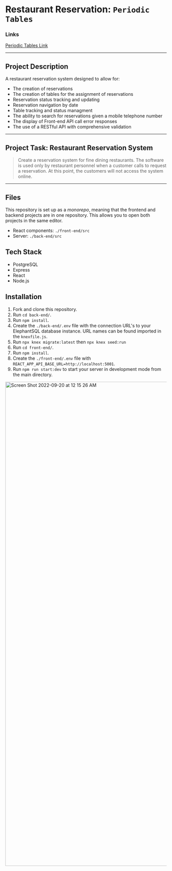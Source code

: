 # Restaurant Reservation: `Periodic Tables`

### Links

[Periodic Tables Link](https://reserv-fe.herokuapp.com/)

---
## Project Description

A restaurant reservation system designed to allow for:
- The creation of reservations
- The creation of tables for the assignment of reservations
- Reservation status tracking and updating
- Reservation navigation by date
- Table tracking and status managment
- The ability to search for reservations given a mobile telephone number
- The display of Front-end API call error responses
- The use of a RESTful API with comprehensive validation

---
## Project Task: Restaurant Reservation System

> Create a reservation system for fine dining restaurants.
> The software is used only by restaurant personnel when a customer calls to request a reservation.
> At this point, the customers will not access the system online.

---
## Files

This repository is set up as a _monorepo_, meaning that the frontend and backend projects are in one repository. This allows you to open both projects in the same editor.

- React components: `./front-end/src`
- Server: `./back-end/src`

## Tech Stack

-   PostgreSQL
-   Express
-   React
-   Node.js

## Installation

1. Fork and clone this repository.
2. Run `cd back-end/`.
3. Run `npm install`.
4. Create the `./back-end/.env` file with the connection URL's to your ElephantSQL database instance. URL names can be found imported in the `knexfile.js`.
5. Run `npx knex migrate:latest` then `npx knex seed:run`
6. Run `cd front-end/`.
7. Run `npm install`.
8. Create the `./front-end/.env` file with `REACT_APP_API_BASE_URL=http://localhost:5001`.
9. Run `npm run start:dev` to start your server in development mode from the main directory.

<img width="1512" alt="Screen Shot 2022-09-20 at 12 15 26 AM" src="https://user-images.githubusercontent.com/100234844/191166511-6301405c-c203-4d7a-9569-b1d6d6f55ba1.png">
